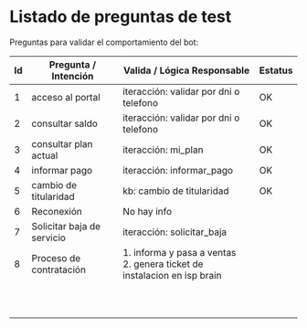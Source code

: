 # Listado de preguntas de test

Preguntas para validar el comportamiento del bot:

| Id | Pregunta / Intención      | Valida / Lógica Responsable                                                 | Estatus |
| -- | -------------------------- | ---------------------------------------------------------------------------- | ------- |
| 1  | acceso al portal           | iteracción:  validar por dni o telefono                                     | OK      |
| 2  | consultar saldo            | iteracción: validar por dni o telefono                                      | OK      |
| 3  | consultar plan actual      | iteracción: mi_plan                                                         | OK      |
| 4  | informar pago              | iteracción: informar_pago                                                   | OK      |
| 5  | cambio de titularidad      | kb: cambio de titularidad                                                    | OK      |
| 6  | Reconexión                | No hay info                                                                  |         |
| 7  | Solicitar baja de servicio | iteracción: solicitar_baja                                                  |         |
| 8  | Proceso de contratación   | 1. informa y pasa a ventas<br />2. genera ticket de instalacion en isp brain |         |
|    |                            |                                                                              |         |
|    |                            |                                                                              |         |
|    |                            |                                                                              |         |
|    |                            |                                                                              |         |
|    |                            |                                                                              |         |
|    |                            |                                                                              |         |
|    |                            |                                                                              |         |
|    |                            |                                                                              |         |
|    |                            |                                                                              |         |
|    |                            |                                                                              |         |
